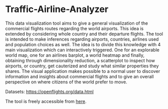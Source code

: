 # Traffic-Airline-Analyzer
This data visualization tool aims to give a general visualization of the commercial flights routes regarding the world airports. This idea is extended by considering whole country and their departure flights. The tool is intended to make inferences regarding airports, countries, airlines used and population choices as well. The idea is to divide this knowledge with 4 main visualization which can interactively triggered. One for an  explorable world map, one for an airlines barplot, a world heatmap and finally, obtaining through dimensionality reduction, a scatterplot to inspect how airports, or country, get cauterized and study what similar properties they shares. The visual application makes possible to a normal user to discover information and insights about commercial flights and to give an overall perspective on where citizens of the world prefer to move.

Datasets: https://openflights.org/data.html

The tool is freely accessible from [here](https://gianluca-maselli.github.io/Traffic-Airline-Analyzer/).

